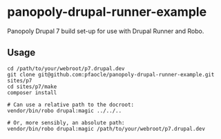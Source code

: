panopoly-drupal-runner-example
=====

Panopoly Drupal 7 build set-up for use with Drupal Runner and Robo.


## Usage

    cd /path/to/your/webroot/p7.drupal.dev
    git clone git@github.com:pfaocle/panopoly-drupal-runner-example.git sites/p7
    cd sites/p7/make
    composer install

    # Can use a relative path to the docroot:
    vendor/bin/robo drupal:magic ../../..

    # Or, more sensibly, an absolute path:
    vendor/bin/robo drupal:magic /path/to/your/webroot/p7.drupal.dev
